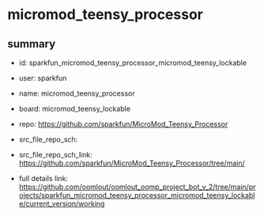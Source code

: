 # micromod_teensy_processor
 
## summary 
* id: sparkfun_micromod_teensy_processor_micromod_teensy_lockable
* user: sparkfun
* name: micromod_teensy_processor
* board: micromod_teensy_lockable
* repo: https://github.com/sparkfun/MicroMod_Teensy_Processor



* src_file_repo_sch: 
* src_file_repo_sch_link: https://github.com/sparkfun/MicroMod_Teensy_Processor/tree/main/
* full details link: https://github.com/oomlout/oomlout_oomp_project_bot_v_2/tree/main/projects/sparkfun_micromod_teensy_processor_micromod_teensy_lockable/current_version/working  







